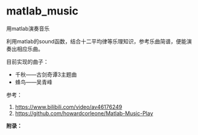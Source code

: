 # matlab_music
用matlab演奏音乐

利用matlab的sound函数，结合十二平均律等乐理知识，参考乐曲简谱，便能演奏出相应乐曲。

目前实现的曲子：
- 千秋——古剑奇谭3主题曲
- 蜂鸟——吴青峰

参考：
1. https://www.bilibili.com/video/av46176249
2. https://github.com/howardcorleone/Matlab-Music-Play

**附录：**
